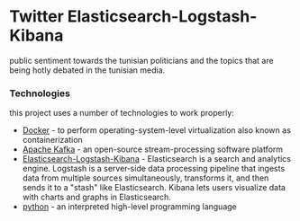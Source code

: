 # Twitter Elasticsearch-Logstash-Kibana
public sentiment towards the tunisian politicians and the topics that are being hotly debated in the tunisian media.
### Technologies

this project uses a number of technologies to work properly:

* [Docker](https://www.docker.com/) - to perform operating-system-level virtualization also known as containerization
* [Apache Kafka](https://kafka.apache.org/) - an open-source stream-processing software platform
* [Elasticsearch-Logstash-Kibana](https://www.elastic.co/) - Elasticsearch is a search and analytics engine. Logstash is a server‑side data processing pipeline that ingests data from multiple sources simultaneously, transforms it, and then sends it to a "stash" like Elasticsearch. Kibana lets users visualize data with charts and graphs in Elasticsearch. 
* [python](https://www.python.org) - an interpreted high-level programming language



